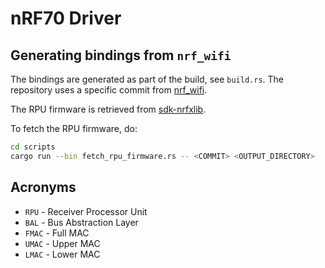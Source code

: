 # nRF70 Driver

## Generating bindings from `nrf_wifi`

The bindings are generated as part of the build, see `build.rs`. The repository
uses a specific commit from [nrf_wifi](https://github.com/zephyrproject-rtos/nrf_wifi/).

The RPU firmware is retrieved from [sdk-nrfxlib](https://github.com/nrfconnect/sdk-nrfxlib).

To fetch the RPU firmware, do:

```sh
cd scripts
cargo run --bin fetch_rpu_firmware.rs -- <COMMIT> <OUTPUT_DIRECTORY>
```

## Acronyms

- `RPU` - Receiver Processor Unit
- `BAL` - Bus Abstraction Layer
- `FMAC` - Full MAC
- `UMAC` - Upper MAC
- `LMAC` - Lower MAC
